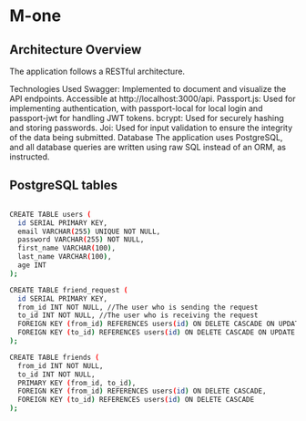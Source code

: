 # M-one

## Architecture Overview
The application follows a RESTful architecture․

Technologies Used
Swagger: Implemented to document and visualize the API endpoints. Accessible at http://localhost:3000/api.
Passport.js: Used for implementing authentication, with passport-local for local login and passport-jwt for handling JWT tokens.
bcrypt: Used for securely hashing and storing passwords.
Joi: Used for input validation to ensure the integrity of the data being submitted.
Database
The application uses PostgreSQL, and all database queries are written using raw SQL instead of an ORM, as instructed.

## PostgreSQL tables

```bash

CREATE TABLE users (
  id SERIAL PRIMARY KEY,
  email VARCHAR(255) UNIQUE NOT NULL,
  password VARCHAR(255) NOT NULL,
  first_name VARCHAR(100),
  last_name VARCHAR(100),
  age INT
);

CREATE TABLE friend_request (
  id SERIAL PRIMARY KEY,
  from_id INT NOT NULL, //The user who is sending the request
  to_id INT NOT NULL, //The user who is receiving the request 
  FOREIGN KEY (from_id) REFERENCES users(id) ON DELETE CASCADE ON UPDATE CASCADE,
  FOREIGN KEY (to_id) REFERENCES users(id) ON DELETE CASCADE ON UPDATE CASCADE
);

CREATE TABLE friends (
  from_id INT NOT NULL,
  to_id INT NOT NULL,
  PRIMARY KEY (from_id, to_id),
  FOREIGN KEY (from_id) REFERENCES users(id) ON DELETE CASCADE,
  FOREIGN KEY (to_id) REFERENCES users(id) ON DELETE CASCADE
);

```